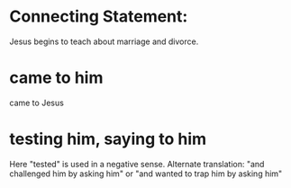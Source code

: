 
# Connecting Statement:
Jesus begins to teach about marriage and divorce.

# came to him
came to Jesus

# testing him, saying to him
Here "tested" is used in a negative sense. Alternate translation: "and challenged him by asking him" or "and wanted to trap him by asking him"
